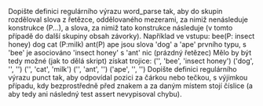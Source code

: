 Dopište definici regulárního výrazu word_parse tak, aby do skupin rozděloval slova z řetězce, oddělovaného mezerami, za nimiž nenásleduje konstrukce (P...), a slova, za nimiž tato konstrukce následuje (v tomto případě do další skupiny obsah závorky).
Například ve vstupu:
bee(P: insect honey) dog  cat (P:milk) ant(P) ape
jsou slova 'dog' a 'ape' prvního typu,
s 'bee' je asociováno 'insect honey'
s 'ant' nic (prázdný řetězec)
Mělo by být tedy možné (jak to dělá skript) získat trojice:
('', 'bee', 'insect honey')
('dog', '', '')
('', 'cat', 'milk')
('', 'ant', '')
('ape', '', '')
Dopište definici regulárního výrazu punct tak, aby odpovídal pozici za čárkou nebo tečkou, s výjimkou případu, kdy bezprostředně před znakem a za daným místem stojí číslice (a aby tedy ani následný test assert nevypisoval chybu).